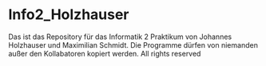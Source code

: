# Info2_Holzhauser
Das ist das Repository für das Informatik 2 Praktikum von Johannes Holzhauser und Maximilian Schmidt.
Die Programme dürfen von niemanden außer den Kollabatoren kopiert werden.
All rights reserved